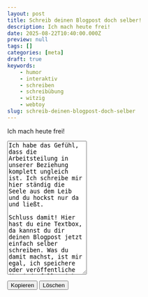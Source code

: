 ```yaml
---
layout: post
title: Schreib deinen Blogpost doch selber!
description: Ich mach heute frei!
date: 2025-08-22T10:40:00.000Z
preview: null
tags: []
categories: [meta]
draft: true
keywords:
    - humor
    - interaktiv
    - schreiben
    - schreibübung
    - witzig
    - webtoy
slug: schreib-deinen-blogpost-doch-selber
---
```


Ich mach heute frei!

<!--more-->

<textarea id="user-input" name="user-input" rows="20">
Ich habe das Gefühl, dass die Arbeitsteilung in unserer Beziehung komplett ungleich ist. Ich schreibe mir hier ständig die Seele aus dem Leib und du hockst nur da und ließt.

Schluss damit! Hier hast du eine Textbox, da kannst du dir deinen Blogpost jetzt einfach selber schreiben. Was du damit machst, ist mir egal, ich speichere oder veröffentliche ihn jedenfalls nicht!
</textarea>
<button id="copy">Kopieren</button>
<button id="delete">Löschen</button>

<script src="{{ 'assets/scripts/copy-delete-buttons.js' | relative_url }}">
